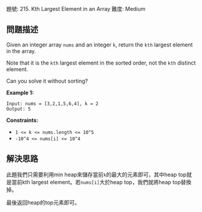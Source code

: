 題號: 215. Kth Largest Element in an Array
難度: Medium

## 問題描述
Given an integer array `nums` and an integer `k`, return the `kth` largest element in the array.

Note that it is the `kth` largest element in the sorted order, not the `kth` distinct element.

Can you solve it without sorting?

**Example 1:**
```
Input: nums = [3,2,1,5,6,4], k = 2
Output: 5
```

**Constraints:**

- `1 <= k <= nums.length <= 10^5`
- `-10^4 <= nums[i] <= 10^4`

## 解決思路
此題我們只需要利用min heap來儲存當前`k`的最大的元素即可，其中heap top就是當前kth largest element。若`nums[i]`大於heap top，我們就將heap top替換掉。 

最後返回heap的top元素即可。